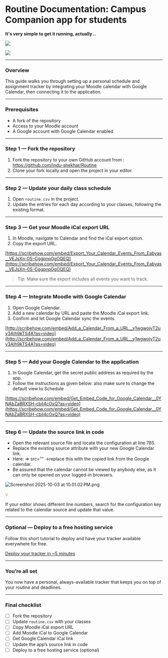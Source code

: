 # Routine Documentation: Campus Companion app for students

**It's very simple to get it running, actually ..**

![](https://github.com/indu-shekhar/Routine/blob/main/useful_components/Adobe%20Express%20-%20Screen%20Recording%202025-10-03%20at%2010.42.43%E2%80%AFPM.gif?raw=true)

![](https://github.com/indu-shekhar/Routine/blob/main/useful_components/desktop_med.gif?raw=true)

---

### Overview

This guide walks you through setting up a personal schedule and assignment tracker by integrating your Moodle calendar with Google Calendar, then connecting it to the application.

---

### Prerequisites

- A fork of the repository
- Access to your Moodle account
- A Google account with Google Calendar enabled

---

### Step 1 — Fork the repository

1. Fork the repository to your own GitHub account from : https://github.com/indu-shekhar/Routine
2. Clone your fork locally and open the project in your editor.

---

### Step 2 — Update your daily class schedule

1. Open `routine.csv` in the project.
2. Update the entries for each day according to your classes, following the existing format.

---

### Step 3 — Get your Moodle iCal export URL

1. In Moodle, navigate to Calendar and find the iCal export option.
2. Copy the export URL.

[https://scribehow.com/embed/Export_Your_Calendar_Events_From_Eabyas__VEJsXn-0S-Cggpnp0gOQEQ](https://scribehow.com/embed/Export_Your_Calendar_Events_From_Eabyas__VEJsXn-0S-Cggpnp0gOQEQ)

> Tip: Make sure the export includes all events you want to track.
> 

---

### Step 4 — Integrate Moodle with Google Calendar

1. Open Google Calendar.
2. Add a new calendar by URL and paste the Moodle iCal export link.
3. Confirm and let Google Calendar sync the events.

[http://scribehow.com/embed/Add_a_Calendar_From_a_URL__y1wgwojvT2uy3AIh9kTS4A?as=video](http://scribehow.com/embed/Add_a_Calendar_From_a_URL__y1wgwojvT2uy3AIh9kTS4A?as=video)

---

### Step 5 — Add your Google Calendar to the application

1. In Google Calendar, get the secret public address as required by the app.
2. Follow the instructions as given below: also make sure to change the default view to Schedule 

[https://scribehow.com/embed/Get_Embed_Code_for_Google_Calendar__0YNAbZaBRXSH-cbil4cOxQ?as=video](https://scribehow.com/embed/Get_Embed_Code_for_Google_Calendar__0YNAbZaBRXSH-cbil4cOxQ?as=video)

---

### Step 6 — Update the source link in code

- Open the relevant source file and locate the configuration at line 785.
- Replace the existing source attribute with your new Google Calendar link.
- Here:  ⇒ src=”” →replace this with the copied link from the Google calendar.
- Be assured that the calendar cannot be viewed by anybody else, as it can only be opened on your logged-in browsers.

![Screenshot 2025-10-03 at 10.01.02 PM.png](Routine%20Documentation%202810323f0ea8809fae2bea26b5ad2241/Screenshot_2025-10-03_at_10.01.02_PM.png)

<aside>
💡

If your editor shows different line numbers, search for the configuration key related to the calendar source and update that value.

</aside>

---

### Optional — Deploy to a free hosting service

Follow this short tutorial to deploy and have your tracker available everywhere for free.

[Deploy your tracker in ~5 minutes](https://youtube.com/shorts/WqOXxoGSpbs?si=WZqD49sW1-iN2Iv5)

---

### You’re all set

You now have a personal, always-available tracker that keeps you on top of your routine and deadlines.

---

### Final checklist

- [ ]  Fork the repository
- [ ]  Update `routine.csv` with your classes
- [ ]  Copy Moodle iCal export URL
- [ ]  Add Moodle iCal to Google Calendar
- [ ]  Get Google Calendar iCal link
- [ ]  Update the app’s source link in code
- [ ]  Deploy to a free hosting service (optional)
